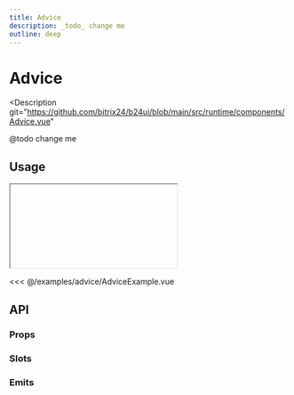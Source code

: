 ```yaml
---
title: Advice
description: _todo_ change me
outline: deep
---
```

<script setup>
import AdviceExample from '/examples/advice/AdviceExample.vue';
</script>
# Advice

<Description 
  git="https://github.com/bitrix24/b24ui/blob/main/src/runtime/components/Advice.vue"
>
  @todo change me
</Description>

## Usage

<ComponentShowExample >
  <iframe data-why class="min-h-[80px]" allowtransparency="true">
    <AdviceExample />
  </iframe>
</ComponentShowExample>

<<< @/examples/advice/AdviceExample.vue

## API

### Props

<ComponentProps component="Advice" />

### Slots

<ComponentSlots component="Advice" />

### Emits

<ComponentEmits component="Advice" />
